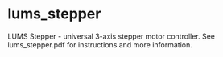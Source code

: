 # lums_stepper
LUMS Stepper - universal 3-axis stepper motor controller. See lums_stepper.pdf for instructions and more information.
